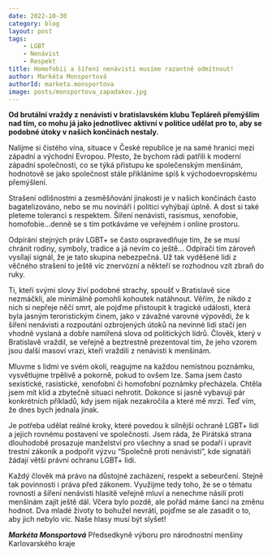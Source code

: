 ```yaml
---
date: 2022-10-30
category: blog
layout: post
tags:
    - LGBT
    - Nenávist
    - Respekt
title: Homofobii a šíření nenávisti musíme razantně odmítnout!
author: Markéta Monsportová
authorId: marketa.monsportova
image: posts/monsportova_zapadakov.jpg
---
```

**Od brutální vraždy z nenávisti v bratislavském klubu Tepláreň přemýšlím nad tím, co mohu já jako jednotlivec aktivní v politice udělat pro to, aby se podobné útoky v našich končinách nestaly.**

Nalijme si čistého vína, situace v České republice je na samé hranici mezi západní a východní Evropou. Přesto, že bychom rádi patřili k moderní západní společnosti, co se týká přístupu ke společenským menšinám, hodnotově se jako společnost stále přikláníme spíš k východoevropskému přemýšlení.  

Strašení odlišnostmi a zesměšňování jinakosti je v našich končinách často bagatelizováno, nebo se mu novináři i politici vyhýbají úplně. A dost si také pleteme toleranci s respektem. Šíření nenávisti, rasismus, xenofobie, homofobie…denně se s tím potkáváme ve veřejném i online prostoru.

Odpírání stejných práv LGBT+ se často ospravedlňuje tím, že se musí chránit rodiny, symboly, tradice a já nevím co ještě… Odpírači tím zároveň vysílají signál, že je tato skupina nebezpečná. Už tak vyděšené lidi z věčného strašení to ještě víc znervózní a někteří se rozhodnou vzít zbraň do ruky.

Ti, kteří svými slovy živí podobné strachy, spoušť v Bratislavě sice nezmáčkli, ale minimálně pomohli kohoutek natáhnout. Věřím, že nikdo z nich si nepřeje něčí smrt, ale pojďme přistoupit k tragické události, která byla jasným teroristickým činem, jako v závažné varovné výpovědi, že k šíření nenávisti a rozpoutání ozbrojených útoků na nevinné lidi stačí jen vhodně vyslaná a dobře namířená slova od politických lídrů. Člověk, který v Bratislavě vraždil, se veřejně a beztrestně prezentoval tím, že jeho vzorem jsou další masoví vrazi, kteří vraždili z nenávisti k menšinám.

Mluvme s lidmi ve svém okolí, reagujme na každou nemístnou poznámku, vysvětlujme trpělivě a pokorně, pokud to ovšem lze. Sama jsem často sexistické, rasistické, xenofobní či homofobní poznámky přecházela. Chtěla jsem mít klid a zbytečně situaci nehrotit. Dokonce si jasně vybavuji pár konkrétních příkladů, kdy jsem nijak nezakročila a které mě mrzí. Teď vím, že dnes bych jednala jinak.

Je potřeba udělat reálné kroky, které povedou k silnější ochraně LGBT+ lidí a jejich rovnému postavení ve společnosti.
Jsem ráda, že Pirátská strana dlouhodobě prosazuje manželství pro všechny a snad se podaří i upravit trestní zákoník a podpořit výzvu “Společně proti nenávisti”, kde signatáři žádají větší právní ochranu LGBT+ lidí.

Každý člověk má právo na důstojné zacházení, respekt a sebeurčení. Stejně tak povinnosti i práva před zákonem. Využijme tedy toho, že se o tématu rovnosti a šíření nenávisti hlasitě veřejně mluví a nenechme násilí proti menšinám zajít ještě dál. Včera bylo pozdě, ale pořád máme šanci na změnu hodnot. Dva mladé životy to bohužel nevrátí, pojďme se ale zasadit o to, aby jich nebylo víc. Naše hlasy musí být slyšet!

***Markéta Monsportová***
Předsedkyně výboru pro národnostní menšiny Karlovarského kraje
